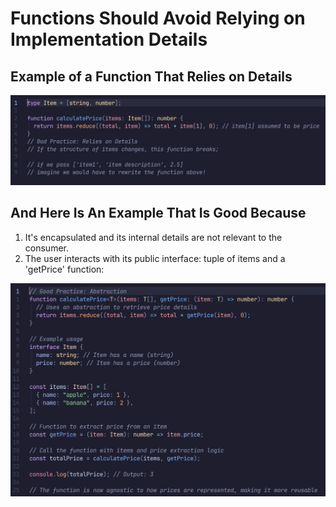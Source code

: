 # Functions Should Avoid Relying on Implementation Details

## Example of a Function That Relies on Details

![A bad example of a function relying on implementation details](./media/bad_example.png)

## And Here Is An Example That Is Good Because
1. It's encapsulated and its internal details are not relevant to the consumer.
2. The user interacts with its public interface: tuple of items and a 
'getPrice' function:

![A good example of encapsulated function](./media/good_example.png)
